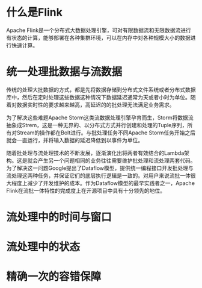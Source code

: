 # 什么是Flink
Apache Flink是一个分布式大数据处理引擎，可对有限数据流和无限数据流进行有状态的计算，能够部署在各种集群环境，可以在内存中对各种规模大小的数据进行快速计算。
# 统一处理批数据与流数据
传统的处理大批数据的方式，都是先将数据存储到分布式文件系统或者分布式数据库中，然后在定时处理这些数据这种情况下数据延迟通常为天或者小时为单位。随着对数据实时性的要求越来越高，高延迟的的批处理无法满足业务需求。

为了解决这些难题Apache Storm这类流数据处理引擎孕育而生，Storm将数据流抽象成Strem，这是一种无界的、以分布式方式并行创建和处理的Tuple序列，所有对Stream的操作都在Bolt进行。与批处理任务不同Apache Storm任务开始之后就会一直运行，并将输入数据的延迟降低到以事件为单位。

随着批处理与流处理技术的不断发展，逐渐演化出将两者有效结合的Lambda架构。这是就会产生另一个问题相同的业务往往需要维护批处理和流处理两套代码。为了解决这一问题Google提出了Dataflow模型，提供统一编程接口开发批处理与流处理这两种任务，并保证它们的底层执行逻辑是一致的。对用户来说流批一体很大程度上减少了开发维护的成本。作为Dataflow模型的最早实践者之一，Apache Flink在流批一体特性的完成度上在开源项目中具有十分领先的地位。
# 流处理中的时间与窗口

# 流处理中的状态
# 精确一次的容错保障